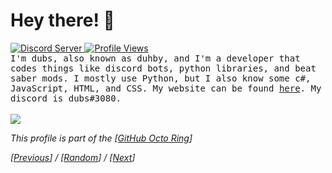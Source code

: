 # Hey there! 👋
<a href='https://discord.gg/PtsBc4b'>
    <img src='https://img.shields.io/discord/719949131497603123.svg?color=%237289da&label=discord&logo=discord&style=flat-square' alt='Discord Server'>
</a>
<a href='#'>
  <img src='https://hits.seeyoufarm.com/api/count/incr/badge.svg?url=https%3A%2F%2Fgithub.com%2Fduhby%2Fduhby&count_bg=%2344cc11&icon=&icon_color=%23555555&title=Profile%20Views&edge_flat=true' alt='Profile Views'>
</a>
<br>
<samp>
  I'm dubs, also known as duhby, and I'm a developer that codes things like discord bots, python libraries, and beat saber mods. I mostly use Python, but I also know some c#, JavaScript, HTML, and CSS. My website can be found <a href='https://dubs.rip'>here</a>. My discord is dubs#3080.
</samp>
<br><br>
<!-- <img src='https://github-readme-stats.vercel.app/api/top-langs/?username=duhby&theme=tokyonight'> -->
<img src='https://github-readme-stats.vercel.app/api?username=duhby&count_private=true&theme=tokyonight&show_icons=true'>
<p><i>This profile is part of the [<a href="https://octo-ring.com/">GitHub Octo Ring</a>]</i></p>  
<p><i>[<a href=https://octo-ring.com/p/duhby/prev>Previous</a>] / [<a href=https://octo-ring.com/p/duhby/random>Random</a>] / [<a href=https://octo-ring.com/p/duhby/next>Next</a>]
